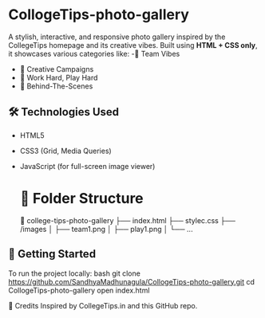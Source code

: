 # CollogeTips-photo-gallery
A stylish, interactive, and responsive photo gallery inspired by the CollegeTips homepage and its creative vibes. Built using **HTML + CSS only**, it showcases various categories like:
-🤝 Team Vibes  
- 🎨 Creative Campaigns  
- 🥳 Work Hard, Play Hard  
- 🎥 Behind-The-Scenes

## 🛠️ Technologies Used
- HTML5
- CSS3 (Grid, Media Queries)
- JavaScript (for full-screen image viewer)

  # 📁 Folder Structure
  📂 college-tips-photo-gallery
├── index.html
├── stylec.css
├── /images
│ ├── team1.png
│ ├── play1.png
│ └── ...

## 🚀 Getting Started
To run the project locally:
bash
git clone https://github.com/SandhyaMadhunagula/CollogeTips-photo-gallery.git
cd CollogeTips-photo-gallery
open index.html

📢 Credits
Inspired by CollegeTips.in and this GitHub repo.

